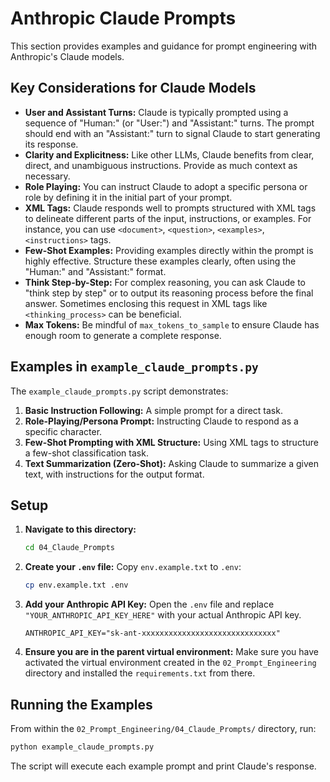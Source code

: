 # Anthropic Claude Prompts

This section provides examples and guidance for prompt engineering with Anthropic's Claude models.

## Key Considerations for Claude Models

*   **User and Assistant Turns:** Claude is typically prompted using a sequence of "Human:" (or "User:") and "Assistant:" turns. The prompt should end with an "Assistant:" turn to signal Claude to start generating its response.
*   **Clarity and Explicitness:** Like other LLMs, Claude benefits from clear, direct, and unambiguous instructions. Provide as much context as necessary.
*   **Role Playing:** You can instruct Claude to adopt a specific persona or role by defining it in the initial part of your prompt.
*   **XML Tags:** Claude responds well to prompts structured with XML tags to delineate different parts of the input, instructions, or examples. For instance, you can use `<document>`, `<question>`, `<examples>`, `<instructions>` tags.
*   **Few-Shot Examples:** Providing examples directly within the prompt is highly effective. Structure these examples clearly, often using the "Human:" and "Assistant:" format.
*   **Think Step-by-Step:** For complex reasoning, you can ask Claude to "think step by step" or to output its reasoning process before the final answer. Sometimes enclosing this request in XML tags like `<thinking_process>` can be beneficial.
*   **Max Tokens:** Be mindful of `max_tokens_to_sample` to ensure Claude has enough room to generate a complete response.

## Examples in `example_claude_prompts.py`

The `example_claude_prompts.py` script demonstrates:

1.  **Basic Instruction Following:** A simple prompt for a direct task.
2.  **Role-Playing/Persona Prompt:** Instructing Claude to respond as a specific character.
3.  **Few-Shot Prompting with XML Structure:** Using XML tags to structure a few-shot classification task.
4.  **Text Summarization (Zero-Shot):** Asking Claude to summarize a given text, with instructions for the output format.

## Setup

1.  **Navigate to this directory:**
    ```bash
    cd 04_Claude_Prompts
    ```
2.  **Create your `.env` file:**
    Copy `env.example.txt` to `.env`:
    ```bash
    cp env.example.txt .env
    ```
3.  **Add your Anthropic API Key:**
    Open the `.env` file and replace `"YOUR_ANTHROPIC_API_KEY_HERE"` with your actual Anthropic API key.
    ```env
    ANTHROPIC_API_KEY="sk-ant-xxxxxxxxxxxxxxxxxxxxxxxxxxxxxx"
    ```
4.  **Ensure you are in the parent virtual environment:**
    Make sure you have activated the virtual environment created in the `02_Prompt_Engineering` directory and installed the `requirements.txt` from there.

## Running the Examples

From within the `02_Prompt_Engineering/04_Claude_Prompts/` directory, run:

```bash
python example_claude_prompts.py
```
The script will execute each example prompt and print Claude's response. 